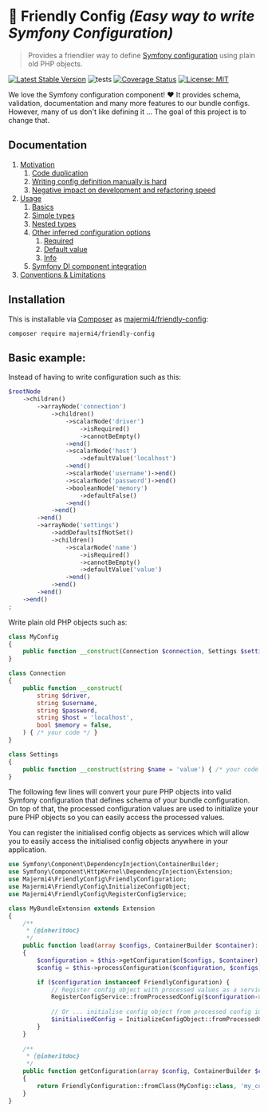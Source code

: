 # :seedling: Friendly Config _(Easy way to write Symfony Configuration)_

> Provides a friendlier way to define [Symfony configuration](https://symfony.com/doc/current/components/config/definition.html) using plain old PHP objects.

[![Latest Stable Version](https://poser.pugx.org/majermi4/friendly-config/v)](//packagist.org/packages/majermi4/friendly-config)
![tests](https://github.com/majermi4/FriendlyConfig/actions/workflows/php.yml/badge.svg)
[![Coverage Status](https://coveralls.io/repos/github/majermi4/FriendlyConfig/badge.svg?branch=main)](https://coveralls.io/github/majermi4/FriendlyConfig?branch=main)
[![License: MIT](https://img.shields.io/badge/License-MIT-blue.svg)](https://github.com/majermi4/FriendlyConfig/blob/main/LICENSE)

We love the Symfony configuration component! :heart: It provides schema, validation, documentation and many more features to our bundle configs. However, many of us don't like defining it ... The goal of this project is to change that.

## Documentation

1. [Motivation](./docs/motivation.md)
    1. [Code duplication](./docs/motivation.md#code-duplication)
    2. [Writing config definition manually is hard](./docs/motivation.md#writing-config-definition-manually-is-hard)
    3. [Negative impact on development and refactoring speed](./docs/motivation.md#negative-impact-on-development-and-refactoring-speed)
1. [Usage](./docs/usage.md)
    1. [Basics](./docs/usage.md#basics)
    1. [Simple types](./docs/usage.md#simple-types)
    1. [Nested types](./docs/usage.md)
    1. [Other inferred configuration options](./docs/usage.md)
       1. [Required](./docs/usage.md)
       1. [Default value](./docs/usage.md)
       1. [Info](./docs/usage.md)
    1. [Symfony DI component integration](./docs/usage.md)
1. [Conventions & Limitations](./docs/conventions_and_limitations.md)

## Installation

This is installable via [Composer](https://getcomposer.org/) as
[majermi4/friendly-config](https://packagist.org/packages/majermi4/friendly-config):

    composer require majermi4/friendly-config

## Basic example:

Instead of having to write configuration such as this:

```php
$rootNode
    ->children()
        ->arrayNode('connection')
            ->children()
                ->scalarNode('driver')
                    ->isRequired()
                    ->cannotBeEmpty()
                ->end()
                ->scalarNode('host')
                    ->defaultValue('localhost')
                ->end()
                ->scalarNode('username')->end()
                ->scalarNode('password')->end()
                ->booleanNode('memory')
                    ->defaultFalse()
                ->end()
            ->end()
        ->end()
        ->arrayNode('settings')
            ->addDefaultsIfNotSet()
            ->children()
                ->scalarNode('name')
                    ->isRequired()
                    ->cannotBeEmpty()
                    ->defaultValue('value')
                ->end()
            ->end()
        ->end()
    ->end()
;
```

Write plain old PHP objects such as:

```php
class MyConfig
{
    public function __construct(Connection $connection, Settings $settings) { /* your code */ }
}

class Connection
{
    public function __construct(
        string $driver,
        string $username,
        string $password,
        string $host = 'localhost',
        bool $memory = false,
    ) { /* your code */ }
}

class Settings
{
    public function __construct(string $name = 'value') { /* your code */ }
}
```

The following few lines will convert your pure PHP objects into valid Symfony configuration that defines schema of your bundle configuration. On top of that, the processed configuration values are used to initialize your pure PHP objects so you can easily access the processed values. 

You can register the initialised config objects as services which will allow you to easily access the initialised config objects anywhere in your application.

```php
use Symfony\Component\DependencyInjection\ContainerBuilder;
use Symfony\Component\HttpKernel\DependencyInjection\Extension;
use Majermi4\FriendlyConfig\FriendlyConfiguration;
use Majermi4\FriendlyConfig\InitializeConfigObject;
use Majermi4\FriendlyConfig\RegisterConfigService;

class MyBundleExtension extends Extension
{
    /**
     * {@inheritdoc}
     */
    public function load(array $configs, ContainerBuilder $container): void
    {
        $configuration = $this->getConfiguration($configs, $container);
        $config = $this->processConfiguration($configuration, $configs);

        if ($configuration instanceof FriendlyConfiguration) {
            // Register config object with processed values as a service 
            RegisterConfigService::fromProcessedConfig($configuration->getConfigClass(), $config, $container);
    
            // Or ... initialise config object from processed config immediately if needed
            $initialisedConfig = InitializeConfigObject::fromProcessedConfig(MyConfig::class, $config);
        }        
    }
    
    /**
     * {@inheritdoc}
     */
    public function getConfiguration(array $config, ContainerBuilder $container) : ConfigurationInterface
    {
        return FriendlyConfiguration::fromClass(MyConfig::class, 'my_config');
    }
}
```

